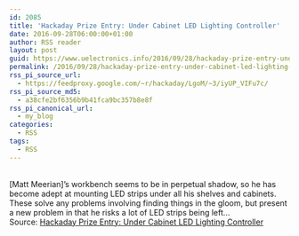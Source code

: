 ```yaml
---
id: 2085
title: 'Hackaday Prize Entry: Under Cabinet LED Lighting Controller'
date: 2016-09-28T06:00:00+01:00
author: RSS reader
layout: post
guid: https://www.uelectronics.info/2016/09/28/hackaday-prize-entry-under-cabinet-led-lighting-controller/
permalink: /2016/09/28/hackaday-prize-entry-under-cabinet-led-lighting-controller/
rss_pi_source_url:
  - https://feedproxy.google.com/~r/hackaday/LgoM/~3/iyUP_VIFu7c/
rss_pi_source_md5:
  - a38cfe2bf6356b9b41fca9bc357b8e8f
rss_pi_canonical_url:
  - my_blog
categories:
  - RSS
tags:
  - RSS
---
```

&#013;  
[Matt Meerian]’s workbench seems to be in perpetual shadow, so he has become adept at mounting LED strips under all his shelves and cabinets. These solve any problems involving finding things in the gloom, but present a new problem in that he risks a lot of LED strips being left…&#013;  
Source: <a href="https://feedproxy.google.com/~r/hackaday/LgoM/~3/iyUP_VIFu7c/" target="_blank">Hackaday Prize Entry: Under Cabinet LED Lighting Controller</a>